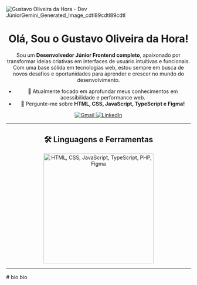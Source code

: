 ![Gustavo Oliveira da Hora - Dev Júnior![Gemini_Generated_Image_cdtl89cdtl89cdtl](https://github.com/user-attachments/assets/cd2e909a-7d9a-4e61-a517-cfe1f1b8b780)
]()

<div align="center">
  <h1>Olá, Sou o Gustavo Oliveira da Hora!</h1>

  <p>Sou um <b>Desenvolvedor Júnior Frontend completo</b>, apaixonado por transformar ideias criativas em interfaces de usuário intuitivas e funcionais. Com uma base sólida em tecnologias web, estou sempre em busca de novos desafios e oportunidades para aprender e crescer no mundo do desenvolvimento.</p>

  <ul>
    <li>🚀 Atualmente focado em aprofundar meus conhecimentos em acessibilidade e performance web.</li>
    <li>💬 Pergunte-me sobre <b>HTML, CSS, JavaScript, TypeScript e Figma!</b></li>
  </ul>

  <p>
    <a href="gustavooliveira41@gmail.com">
      <img src="https://img.shields.io/badge/Gmail-D14836?style=for-the-badge&logo=gmail&logoColor=white" alt="Gmail">
    </a>
    <a href="https://www.linkedin.com/in/gustavo-oliveira-da-hora-86ba9721b/" target="_blank">
      <img src="https://img.shields.io/badge/LinkedIn-0077B5?style=for-the-badge&logo=linkedin&logoColor=white" alt="LinkedIn">
    </a>
    </p>

  <hr>

  <h2>🛠️ Linguagens e Ferramentas</h2>

  <p>
    <img src="https://skillicons.dev/icons?i=html,css,js,ts,php,figma" alt="HTML, CSS, JavaScript, TypeScript, PHP, Figma" width="300" />
  </p>

  <hr>

  </div># bio
bio
